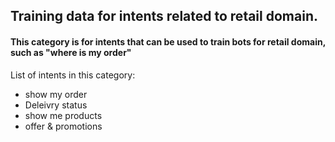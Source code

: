 

## Training data for intents related to retail domain.

#### This category is for intents that can be used to train bots for retail domain, such as "where is my order"


List of intents in this category:

* show my order
* Deleivry status
* show me products
* offer & promotions
